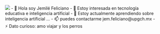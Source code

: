 <img src="foto perfilGITHUB">
- 👋 Hola soy Jemilé Feliciano
- 👀 Estoy interesada en tecnología educativa e inteligencia artificial
- 🌱 Estoy actualmente aprendiendo sobre inteligencia artificial  ...
- 📫 puedes contactarme jem.feliciano@upgch.mx 
- ⚡ Dato curioso: amo viajar y los perros

<!---
femej/femej is a ✨ special ✨ repository because its `README.md` (this file) appears on your GitHub profile.
You can click the Preview link to take a look at your changes.
--->
